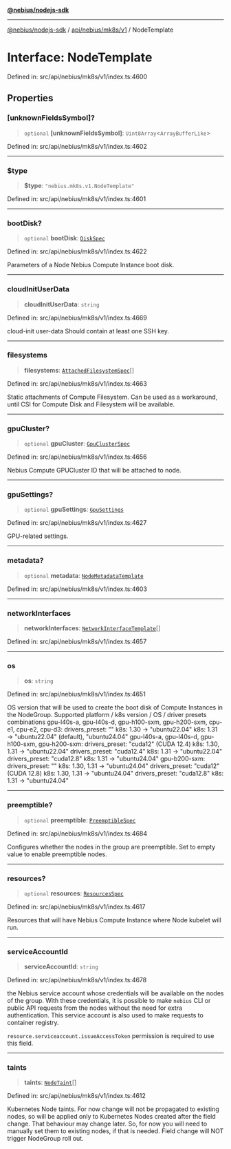 [**@nebius/nodejs-sdk**](../../../../../README.md)

---

[@nebius/nodejs-sdk](../../../../../README.md) / [api/nebius/mk8s/v1](../README.md) / NodeTemplate

# Interface: NodeTemplate

Defined in: src/api/nebius/mk8s/v1/index.ts:4600

## Properties

### \[unknownFieldsSymbol\]?

> `optional` **\[unknownFieldsSymbol\]**: `Uint8Array`\<`ArrayBufferLike`\>

Defined in: src/api/nebius/mk8s/v1/index.ts:4602

---

### $type

> **$type**: `"nebius.mk8s.v1.NodeTemplate"`

Defined in: src/api/nebius/mk8s/v1/index.ts:4601

---

### bootDisk?

> `optional` **bootDisk**: [`DiskSpec`](DiskSpec.md)

Defined in: src/api/nebius/mk8s/v1/index.ts:4622

Parameters of a Node Nebius Compute Instance boot disk.

---

### cloudInitUserData

> **cloudInitUserData**: `string`

Defined in: src/api/nebius/mk8s/v1/index.ts:4669

cloud-init user-data
Should contain at least one SSH key.

---

### filesystems

> **filesystems**: [`AttachedFilesystemSpec`](AttachedFilesystemSpec.md)[]

Defined in: src/api/nebius/mk8s/v1/index.ts:4663

Static attachments of Compute Filesystem.
Can be used as a workaround, until CSI for Compute Disk and Filesystem will be available.

---

### gpuCluster?

> `optional` **gpuCluster**: [`GpuClusterSpec`](GpuClusterSpec.md)

Defined in: src/api/nebius/mk8s/v1/index.ts:4656

Nebius Compute GPUCluster ID that will be attached to node.

---

### gpuSettings?

> `optional` **gpuSettings**: [`GpuSettings`](GpuSettings.md)

Defined in: src/api/nebius/mk8s/v1/index.ts:4627

GPU-related settings.

---

### metadata?

> `optional` **metadata**: [`NodeMetadataTemplate`](NodeMetadataTemplate.md)

Defined in: src/api/nebius/mk8s/v1/index.ts:4603

---

### networkInterfaces

> **networkInterfaces**: [`NetworkInterfaceTemplate`](NetworkInterfaceTemplate.md)[]

Defined in: src/api/nebius/mk8s/v1/index.ts:4657

---

### os

> **os**: `string`

Defined in: src/api/nebius/mk8s/v1/index.ts:4651

OS version that will be used to create the boot disk of Compute Instances in the NodeGroup.
Supported platform / k8s version / OS / driver presets combinations
gpu-l40s-a, gpu-l40s-d, gpu-h100-sxm, gpu-h200-sxm, cpu-e1, cpu-e2, cpu-d3:
drivers_preset: ""
k8s: 1.30 → "ubuntu22.04"
k8s: 1.31 → "ubuntu22.04" (default), "ubuntu24.04"
gpu-l40s-a, gpu-l40s-d, gpu-h100-sxm, gpu-h200-sxm:
drivers_preset: "cuda12" (CUDA 12.4)
k8s: 1.30, 1.31 → "ubuntu22.04"
drivers_preset: "cuda12.4"
k8s: 1.31 → "ubuntu22.04"
drivers_preset: "cuda12.8"
k8s: 1.31 → "ubuntu24.04"
gpu-b200-sxm:
drivers_preset: ""
k8s: 1.30, 1.31 → "ubuntu24.04"
drivers_preset: "cuda12" (CUDA 12.8)
k8s: 1.30, 1.31 → "ubuntu24.04"
drivers_preset: "cuda12.8"
k8s: 1.31 → "ubuntu24.04"

---

### preemptible?

> `optional` **preemptible**: [`PreemptibleSpec`](PreemptibleSpec.md)

Defined in: src/api/nebius/mk8s/v1/index.ts:4684

Configures whether the nodes in the group are preemptible.
Set to empty value to enable preemptible nodes.

---

### resources?

> `optional` **resources**: [`ResourcesSpec`](ResourcesSpec.md)

Defined in: src/api/nebius/mk8s/v1/index.ts:4617

Resources that will have Nebius Compute Instance where Node kubelet will run.

---

### serviceAccountId

> **serviceAccountId**: `string`

Defined in: src/api/nebius/mk8s/v1/index.ts:4678

the Nebius service account whose credentials will be available on the nodes of the group.
With these credentials, it is possible to make `nebius` CLI or public API requests from the nodes without the need for extra authentication.
This service account is also used to make requests to container registry.

`resource.serviceaccount.issueAccessToken` permission is required to use this field.

---

### taints

> **taints**: [`NodeTaint`](NodeTaint.md)[]

Defined in: src/api/nebius/mk8s/v1/index.ts:4612

Kubernetes Node taints.
For now change will not be propagated to existing nodes, so will be applied only to Kubernetes Nodes created after the field change.
That behaviour may change later.
So, for now you will need to manually set them to existing nodes, if that is needed.
Field change will NOT trigger NodeGroup roll out.
